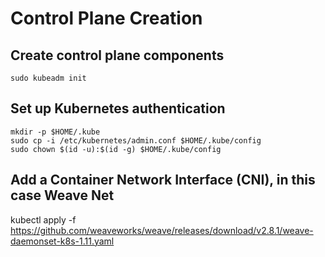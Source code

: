 # Control Plane Creation

## Create control plane components

```
sudo kubeadm init 
```

## Set up Kubernetes authentication

```
mkdir -p $HOME/.kube
sudo cp -i /etc/kubernetes/admin.conf $HOME/.kube/config
sudo chown $(id -u):$(id -g) $HOME/.kube/config
```

## Add a Container Network Interface (CNI), in this case Weave Net
kubectl apply -f https://github.com/weaveworks/weave/releases/download/v2.8.1/weave-daemonset-k8s-1.11.yaml 
